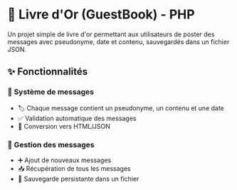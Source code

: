   # 📖 Livre d'Or (GuestBook) - PHP

Un projet simple de livre d'or permettant aux utilisateurs de poster des messages avec pseudonyme, date et contenu, sauvegardés dans un fichier JSON.

## ✨ Fonctionnalités

### 📨 Système de messages
- 🏷️ Chaque message contient un pseudonyme, un contenu et une date
- ✅ Validation automatique des messages
- 🔄 Conversion vers HTML/JSON

### 📂 Gestion des messages
- ➕ Ajout de nouveaux messages
- 📥 Récupération de tous les messages
- 💾 Sauvegarde persistante dans un fichier